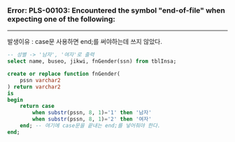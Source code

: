 ### Error: PLS-00103: Encountered the symbol "end-of-file" when expecting one of the following:
------------
발생이유 : case문 사용하면 end;를 써야하는데 쓰지 않았다.
```sql
-- 성별 -> '남자', '여자'로 출력
select name, buseo, jikwi, fnGender(ssn) from tblInsa;

create or replace function fnGender(
    pssn varchar2
) return varchar2
is
begin
    return case
        when substr(pssn, 8, 1)='1' then '남자'
        when substr(pssn, 8, 1)='2' then '여자'
    end; -- 여기에 case문을 끝내는 end;를 넣어줘야 한다.
end;
```